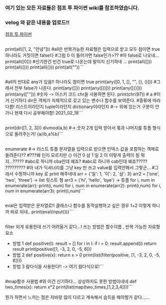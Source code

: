 ### 여기 있는 모든 자료들은 점프 투 파이썬 wiki를 참조하였습니다.
### velog 와 같은 내용을 업로드!!

[점프 투 파이썬](https://wikidocs.net/32)

> ```python
print(all([1, 2, "안녕"]))
#all은 반복가능한 자료형은 입력으로 받고 모두 참이면 true 하나라도 거짓이면 false다
#그럼 0 이 들어가면 false인가>??
#아 false로 나오네...
print(all([0]))
#신기한건 빈건 true로 나온는데 말이지 신기하네 ...
print(all([]))
print(all(()))
print(all({}))
print(all(""))```

>```python
#all의 반대로 any가 있음!! 하나라도 참이면 true
print(any([0, 1, [], "", {}, ()]))
#그래서 전부 false가 나온다.
print(any([]))
print(any([()]))
print(any([{}]))
print(any([""]))
#숫자 -> 아스키 코드 chr을 사용하면 된다.
print(chr(97))  # a
#이거 신기하다 dir은 객체가 자체적으로 갖고 있는 변수나 함수를 보여준다.
#종류에 따라 다름! 리스트이라던지 tuple이라던지 dictionary이라던지
#-> 위에 있는거 구분이 안가니 현재 다시 공부해야함! 2021_02_18```
 
>```python
print(dir([1, 2, 3]))
divmod(a,b)
 #-> 숫자 2개 입력 받아서 몫과 나머지를 튜플 형식으로 돌려주는거! (a//b,a%b)```
 
>```python
enumerate #-> 리스트 튜플 문자열을 입력으로 받으면 인덱스 값을 포함하는 객체로 돌려준다??
 #???왜 인지 모르지만 {} 이건 0 삼 1 일 2 이 이렇게 출력이 됨 뭐지...?????
 #abc로 하니까 cba인데 왜죠?
 #abc로 하니까 cab인데 왜죠????? ?????????
 #아 내가 딕셔너리를 그냥 key 만 쓰고 value를 입력안해서 그렇군...
 #그래서 수정하니까 key 로 print 해주네네
 arr = {'일': 1, '이': 2, '삼': 3}
 arr2 = ['one', 'two', 'three'] -> list 릿스트 형
 arr3 = ('hi', 'hello', 'bye') -> 튜플
for i, num in enumerate(arr):
    print(i, num)
 for i, num in enumerate(arr2):
     print(i,num)
 for i, num in enumerate(arr3):
     print(i,num)```
 
>```python
 eval은 입력받은 문자열로!! 클래스나 함수를  동적실행하고 싶은 경우
 1+2 이렇게 하니까 바로 되네..
 print(eval(input()))```
 
>```python
 filter 되게 유용한데 쓰기 어려울거 같다...!
 쓰는 방법은 함수이름 , 반복 가능한 자료형 요소
- 방법 1
def positive(l):
    result = []
    for i in l:
        if i > 0:
            result.append(i)
    return result
print(positive([1, -3, 2, 0, -5, 6]))
- 방법 2
def positive(x):
    return x > 0
print(list(filter(positive, [1, -3, 2, 0, -5, 6])))
- 방법 3 람다식을 사용한다!! -> 여기 람다식으로!```

>```python
#map함수 사용법
#와 이건 신기하다... 상상하지도 못한 방법이네네
def two_times(x):
     return x*2
print(list(map(two_times,[1,2,3,4])))```

뭔가 하면서 느끼는 점은 자바랑 많이 다르고 계속해서 습득을 해야할거 같다......
